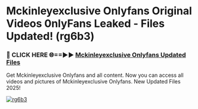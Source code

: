 # Mckinleyexclusive Onlyfans Original Videos 0nlyFans Leaked - Files Updated! (rg6b3)

<h3>🔴 CLICK HERE 🌐==►► <a href="https://tinyurl.com/2m67pmp6" rel="nofollow">Mckinleyexclusive Onlyfans Updated Files</a></h3>

Get Mckinleyexclusive Onlyfans and all content. Now you can access all videos and pictures of Mckinleyexclusive Onlyfans. New Updated Files 2025!

[![rg6b3](https://i.imgur.com/H4QAA4z.gif)](https://tinyurl.com/2m67pmp6)